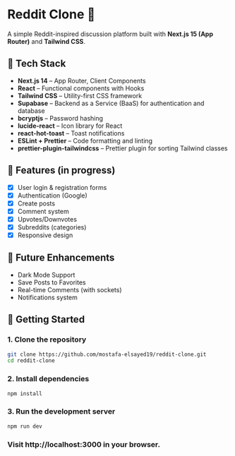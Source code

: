 # Reddit Clone 🧠

A simple Reddit-inspired discussion platform built with **Next.js 15 (App Router)** and **Tailwind CSS**.

## 🔧 Tech Stack

- **Next.js 14** – App Router, Client Components
- **React** – Functional components with Hooks
- **Tailwind CSS** – Utility-first CSS framework
- **Supabase** – Backend as a Service (BaaS) for authentication and database
- **bcryptjs** – Password hashing
- **lucide-react** – Icon library for React
- **react-hot-toast** – Toast notifications
- **ESLint + Prettier** – Code formatting and linting
- **prettier-plugin-tailwindcss** – Prettier plugin for sorting Tailwind classes

## 🚀 Features (in progress)

- [x] User login & registration forms
- [x] Authentication (Google)
- [x] Create posts
- [x] Comment system
- [x] Upvotes/Downvotes
- [x] Subreddits (categories)
- [x] Responsive design

## 🔮 Future Enhancements

- Dark Mode Support
- Save Posts to Favorites
- Real-time Comments (with sockets)
- Notifications system

## 🧪 Getting Started

### 1. Clone the repository

```bash
git clone https://github.com/mostafa-elsayed19/reddit-clone.git
cd reddit-clone
```

### 2. Install dependencies

```bash
npm install
```

### 3. Run the development server

```bash
npm run dev
```

### Visit http://localhost:3000 in your browser.
